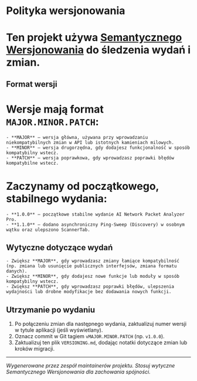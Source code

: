 # Polityka wersjonowania

# Ten projekt używa [Semantycznego Wersjonowania](https://semver.org/) do śledzenia wydań i zmian.

## Format wersji

# Wersje mają format `MAJOR.MINOR.PATCH`:

	- **MAJOR** — wersja główna, używana przy wprowadzaniu niekompatybilnych zmian w API lub istotnych kamieniach milowych.
	- **MINOR** — wersja drugorzędna, gdy dodajesz funkcjonalność w sposób kompatybilny wstecz.
	- **PATCH** — wersja poprawkowa, gdy wprowadzasz poprawki błędów kompatybilne wstecz.

# Zaczynamy od początkowego, stabilnego wydania:

	- **1.0.0** — początkowe stabilne wydanie AI Network Packet Analyzer Pro.
	- **1.1.0** — dodano asynchroniczny Ping-Sweep (Discovery) w osobnym wątku oraz ulepszono ScannerTab.

## Wytyczne dotyczące wydań

	- Zwiększ **MAJOR**, gdy wprowadzasz zmiany łamiące kompatybilność (np. zmiana lub usunięcie publicznych interfejsów, zmiana formatu danych).
	- Zwiększ **MINOR**, gdy dodajesz nowe funkcje lub moduły w sposób kompatybilny wstecz.
	- Zwiększ **PATCH**, gdy wprowadzasz poprawki błędów, ulepszenia wydajności lub drobne modyfikacje bez dodawania nowych funkcji.

## Utrzymanie po wydaniu

1. Po połączeniu zmian dla następnego wydania, zaktualizuj numer wersji w tytule aplikacji (jeśli wyświetlany).
2. Oznacz commit w Git tagiem `vMAJOR.MINOR.PATCH` (np. `v1.0.0`).
3. Zaktualizuj ten plik `VERSIONING.md`, dodając notatki dotyczące zmian lub kroków migracji.

---

*Wygenerowane przez zespół maintainerów projektu. Stosuj wytyczne Semantycznego Wersjonowania dla zachowania spójności.*
